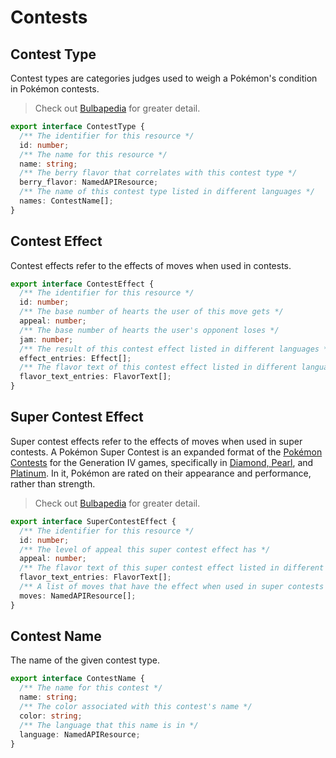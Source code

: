 # Contests

## Contest Type

Contest types are categories judges used to weigh a Pokémon's condition in Pokémon contests.

> Check out [Bulbapedia](https://bulbapedia.bulbagarden.net/wiki/Contest_condition) for greater detail.

```ts
export interface ContestType {
  /** The identifier for this resource */
  id: number;
  /** The name for this resource */
  name: string;
  /** The berry flavor that correlates with this contest type */
  berry_flavor: NamedAPIResource;
  /** The name of this contest type listed in different languages */
  names: ContestName[];
}
```

## Contest Effect

Contest effects refer to the effects of moves when used in contests.

```ts
export interface ContestEffect {
  /** The identifier for this resource */
  id: number;
  /** The base number of hearts the user of this move gets */
  appeal: number;
  /** The base number of hearts the user's opponent loses */
  jam: number;
  /** The result of this contest effect listed in different languages */
  effect_entries: Effect[];
  /** The flavor text of this contest effect listed in different languages */
  flavor_text_entries: FlavorText[];
}
```

## Super Contest Effect

Super contest effects refer to the effects of moves when used in super contests.
A Pokémon Super Contest is an expanded format of the [Pokémon Contests](https://bulbapedia.bulbagarden.net/wiki/Pok%C3%A9mon_Contest)
for the Generation IV games, specifically in [Diamond, Pearl](https://bulbapedia.bulbagarden.net/wiki/Pok%C3%A9mon_Diamond_and_Pearl_Versions),
and [Platinum](https://bulbapedia.bulbagarden.net/wiki/Pok%C3%A9mon_Platinum_Version).
In it, Pokémon are rated on their appearance and performance, rather than strength.

> Check out [Bulbapedia](https://bulbapedia.bulbagarden.net/wiki/Pok%C3%A9mon_Super_Contest) for greater detail.

```ts
export interface SuperContestEffect {
  /** The identifier for this resource */
  id: number;
  /** The level of appeal this super contest effect has */
  appeal: number;
  /** The flavor text of this super contest effect listed in different languages */
  flavor_text_entries: FlavorText[];
  /** A list of moves that have the effect when used in super contests */
  moves: NamedAPIResource[];
}
```

## Contest Name

The name of the given contest type.

```ts
export interface ContestName {
  /** The name for this contest */
  name: string;
  /** The color associated with this contest's name */
  color: string;
  /** The language that this name is in */
  language: NamedAPIResource;
}
```
